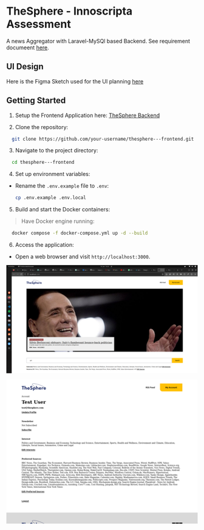 # TheSphere - Innoscripta Assessment

A news Aggregator with Laravel-MySQl based Backend. See requirement documeent [here](<Take-Home_Challenge_FullStack new.pdf>).

## UI Design
Here is the Figma Sketch used for the UI planning [here](https://www.figma.com/file/mi5aE68bXfPFJPYW0tlEnU/Prosup?type=design&node-id=304%3A10&t=U6J0c5Zxx8hRynu5-1)

## Getting Started
1. Setup the Frontend Application here: [TheSphere Backend](https://github.com/ThePlatinum/TheSphere#readme)

2. Clone the repository:
```bash
  git clone https://github.com/your-username/thesphere---frontend.git
```
3. Navigate to the project directory:
```bash
  cd thesphere---frontend
```
4. Set up environment variables:
- Rename the `.env.example` file to `.env`:
  ```bash
  cp .env.example .env.local
  ```
5. Build and start the Docker containers:
> Have Docker engine running:
```bash
  docker compose -f docker-compose.yml up -d --build
```
6. Access the application:
- Open a web browser and visit `http://localhost:3000`.

![Home](demo/home.png)


![Account](demo/account.png)